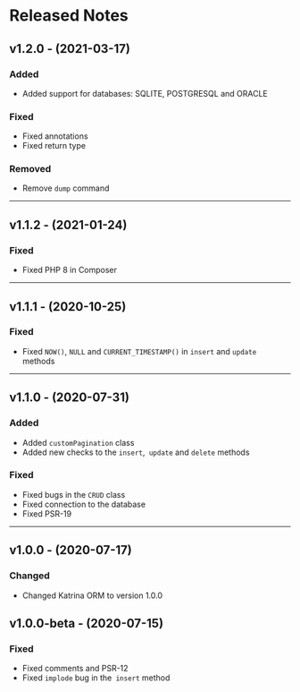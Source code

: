 # Released Notes

## v1.2.0 - (2021-03-17)

### Added

- Added support for databases: SQLITE, POSTGRESQL and ORACLE

### Fixed

- Fixed annotations
- Fixed return type

### Removed

- Remove `dump` command
------------------------------------------------------------------------

## v1.1.2 - (2021-01-24)

### Fixed

- Fixed PHP 8 in Composer
------------------------------------------------------------------------

## v1.1.1 - (2020-10-25)

### Fixed

- Fixed `NOW()`, `NULL` and `CURRENT_TIMESTAMP()` in `insert` and `update` methods
------------------------------------------------------------------------

## v1.1.0 - (2020-07-31)

### Added

- Added `customPagination` class
- Added new checks to the `insert`,` update` and `delete` methods

### Fixed

- Fixed bugs in the `CRUD` class
- Fixed connection to the database
- Fixed PSR-19
------------------------------------------------------------------------
## v1.0.0 - (2020-07-17)

### Changed

- Changed Katrina ORM to version 1.0.0

## v1.0.0-beta - (2020-07-15)

### Fixed

- Fixed comments and PSR-12
- Fixed `implode` bug in the` insert` method
